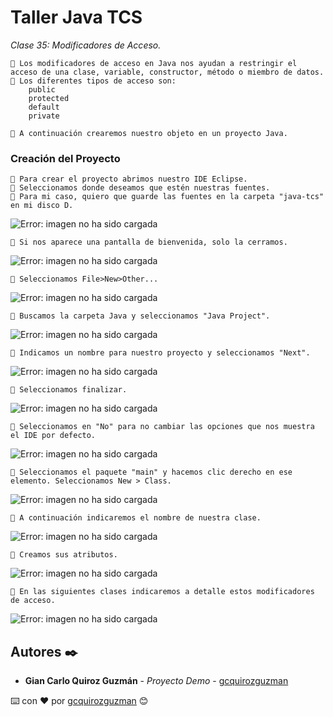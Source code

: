 # Taller Java TCS

_Clase 35: Modificadores de Acceso._

```
📢 Los modificadores de acceso en Java nos ayudan a restringir el acceso de una clase, variable, constructor, método o miembro de datos.
📢 Los diferentes tipos de acceso son:
    public
    protected
    default
    private
    
📢 A continuación crearemos nuestro objeto en un proyecto Java.
```

### Creación del Proyecto

```
📢 Para crear el proyecto abrimos nuestro IDE Eclipse.
📢 Seleccionamos donde deseamos que estén nuestras fuentes.
📢 Para mi caso, quiero que guarde las fuentes en la carpeta "java-tcs" en mi disco D.
```

![Error: imagen no ha sido cargada](https://github.com/gcquirozguzman/java-tcs-202001/blob/Clase-35/imagenes/pagina_35_1.png)

```
📢 Si nos aparece una pantalla de bienvenida, solo la cerramos.
```

![Error: imagen no ha sido cargada](https://github.com/gcquirozguzman/java-tcs-202001/blob/Clase-35/imagenes/pagina_35_2.png)

```
📢 Seleccionamos File>New>Other...
```

![Error: imagen no ha sido cargada](https://github.com/gcquirozguzman/java-tcs-202001/blob/Clase-35/imagenes/pagina_35_3.png)

```
📢 Buscamos la carpeta Java y seleccionamos "Java Project".
```

![Error: imagen no ha sido cargada](https://github.com/gcquirozguzman/java-tcs-202001/blob/Clase-35/imagenes/pagina_35_4.png)

```
📢 Indicamos un nombre para nuestro proyecto y seleccionamos "Next".
```

![Error: imagen no ha sido cargada](https://github.com/gcquirozguzman/java-tcs-202001/blob/Clase-35/imagenes/pagina_35_5.png)

```
📢 Seleccionamos finalizar.
```

![Error: imagen no ha sido cargada](https://github.com/gcquirozguzman/java-tcs-202001/blob/Clase-35/imagenes/pagina_35_6.png)

```
📢 Seleccionamos en "No" para no cambiar las opciones que nos muestra el IDE por defecto.
```

![Error: imagen no ha sido cargada](https://github.com/gcquirozguzman/java-tcs-202001/blob/Clase-35/imagenes/pagina_35_7.png)

```
📢 Seleccionamos el paquete "main" y hacemos clic derecho en ese elemento. Seleccionamos New > Class.
```

![Error: imagen no ha sido cargada](https://github.com/gcquirozguzman/java-tcs-202001/blob/Clase-35/imagenes/pagina_35_8.png)

```
📢 A continuación indicaremos el nombre de nuestra clase.
```

![Error: imagen no ha sido cargada](https://github.com/gcquirozguzman/java-tcs-202001/blob/Clase-35/imagenes/pagina_35_9.png)

```
📢 Creamos sus atributos.
```

![Error: imagen no ha sido cargada](https://github.com/gcquirozguzman/java-tcs-202001/blob/Clase-35/imagenes/pagina_35_10.png)

```
📢 En las siguientes clases indicaremos a detalle estos modificadores de acceso.
```

![Error: imagen no ha sido cargada](https://github.com/gcquirozguzman/java-tcs-202001/blob/Clase-35/imagenes/pagina_35_11.png)


## Autores ✒️

* **Gian Carlo Quiroz Guzmán** - *Proyecto Demo* - [gcquirozguzman](https://github.com/gcquirozguzman)



⌨️ con ❤️ por [gcquirozguzman](https://github.com/gcquirozguzman) 😊
